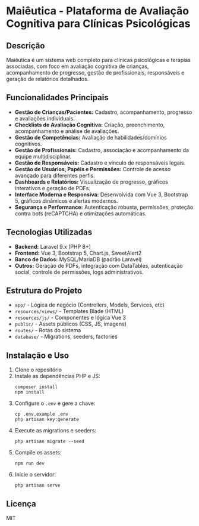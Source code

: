 # Maiêutica - Plataforma de Avaliação Cognitiva para Clínicas Psicológicas

## Descrição

Maiêutica é um sistema web completo para clínicas psicológicas e terapias associadas, com foco em avaliação cognitiva de crianças, acompanhamento de progresso, gestão de profissionais, responsáveis e geração de relatórios detalhados.

## Funcionalidades Principais

-   **Gestão de Crianças/Pacientes:** Cadastro, acompanhamento, progresso e avaliações individuais.
-   **Checklists de Avaliação Cognitiva:** Criação, preenchimento, acompanhamento e análise de avaliações.
-   **Gestão de Competências:** Avaliação de habilidades/domínios cognitivos.
-   **Gestão de Profissionais:** Cadastro, associação e acompanhamento da equipe multidisciplinar.
-   **Gestão de Responsáveis:** Cadastro e vínculo de responsáveis legais.
-   **Gestão de Usuários, Papéis e Permissões:** Controle de acesso avançado para diferentes perfis.
-   **Dashboards e Relatórios:** Visualização de progresso, gráficos interativos e geração de PDFs.
-   **Interface Moderna e Responsiva:** Desenvolvida com Vue 3, Bootstrap 5, gráficos dinâmicos e alertas modernos.
-   **Segurança e Performance:** Autenticação robusta, permissões, proteção contra bots (reCAPTCHA) e otimizações automáticas.

## Tecnologias Utilizadas

-   **Backend:** Laravel 9.x (PHP 8+)
-   **Frontend:** Vue 3, Bootstrap 5, Chart.js, SweetAlert2
-   **Banco de Dados:** MySQL/MariaDB (padrão Laravel)
-   **Outros:** Geração de PDFs, integração com DataTables, autenticação social, controle de permissões, logs administrativos.

## Estrutura do Projeto

-   `app/` - Lógica de negócio (Controllers, Models, Services, etc)
-   `resources/views/` - Templates Blade (HTML)
-   `resources/js/` - Componentes e lógica Vue 3
-   `public/` - Assets públicos (CSS, JS, imagens)
-   `routes/` - Rotas do sistema
-   `database/` - Migrations, seeders, factories

## Instalação e Uso

1. Clone o repositório
2. Instale as dependências PHP e JS:
    ```
    composer install
    npm install
    ```
3. Configure o `.env` e gere a chave:
    ```
    cp .env.example .env
    php artisan key:generate
    ```
4. Execute as migrations e seeders:
    ```
    php artisan migrate --seed
    ```
5. Compile os assets:
    ```
    npm run dev
    ```
6. Inicie o servidor:
    ```
    php artisan serve
    ```

## Licença

MIT
